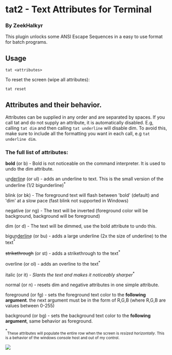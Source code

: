 # tat2 - Text Attributes for Terminal
### By ZeekHalkyr

This plugin unlocks some ANSI Escape Sequences in a easy to use format for batch programs.

## Usage

```tat <attributes>```

To reset the screen (wipe all attributes):

```tat reset```

## Attributes and their behavior.
Attributes can be supplied in any order and are separated by spaces. If you call tat and do not supply an attribute, it is automatically disabled. E.g, calling ``tat dim`` and then calling ``tat underline`` will disable dim. To avoid this, make sure to include all the formatting you want in each call, e.g ``tat underline dim``.

### The full list of attributes:

**bold** (or b) - Bold is not noticeable on the command interpreter. It is used to undo the dim attribute. 

un͟d͟e͟r͟l͟i͟n͟e͟ (or ul) - adds an underline to text. This is the small version of the underline (1/2 bigunderline)<sup>*</sup>

blink (or bk) - The foreground text will flash between 'bold' (default) and 'dim' at a slow pace (fast blink not supported in Windows)

negative (or ng) - The text will be inverted (foreground color will be background, background will be foreground)

dim (or d) - The text will be dimmed, use the bold attribute to undo this. 

bigun͟d͟e͟r͟l͟i͟n͟e͟ (or bu) - adds a large underline (2x the size of underline) to the text<sup>*</sup>

~~strikethrough~~ (or st) - adds a strikethrough to the text<sup>*</sup>

overline (or ol) - adds an overline to the text<sup>*</sup>

italic (or it) - *Slants the text and makes it noticeably sharper*<sup>*</sup>

normal (or n) - resets dim and negative attributes in one simple attribute. 

foreground (or fg) - sets the foreground text color to the **following argument**. the next argument must be in the form of R,G,B (where R,G,B are values between 0-255)

background (or bg) - sets the background text color to the **following argument**, same behavior as foreground.

<sup>*</sup><sub>These attributes will populate the entire row when the screen is *resized horizontally*. This is a behavior of the windows console host and out of my control.</sub>

![](tat2.gif)




